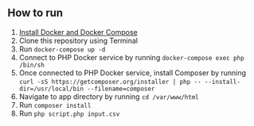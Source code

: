 ## How to run

1. [Install Docker and Docker Compose](https://docs.docker.com/compose/install/)
2. Clone this repository using Terminal
3. Run ```docker-compose up -d```
4. Connect to PHP Docker service by running ```docker-compose exec php /bin/sh```
5. Once connected to PHP Docker service, install Composer by running ```curl -sS https://getcomposer.org/installer | php -- --install-dir=/usr/local/bin --filename=composer```
6. Navigate to app directory by running ```cd /var/www/html```
7. Run ```composer install```
8. Run ```php script.php input.csv```
